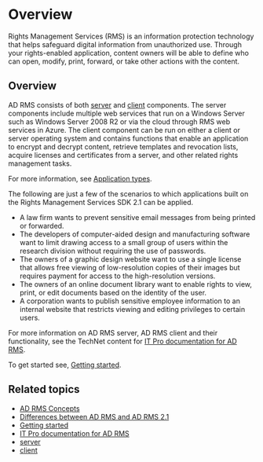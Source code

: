 ﻿
# Overview

Rights Management Services (RMS) is an information protection technology that helps safeguard digital information from unauthorized use. Through your rights-enabled application, content owners will be able to define who can open, modify, print, forward, or take other actions with the content.

## Overview

AD RMS consists of both [server](ad_rms_server.md) and [client](ad_rms_client.md) components. The server components include multiple web services that run on a Windows Server such as Windows Server 2008 R2 or via the cloud through RMS web services in Azure. The client component can be run on either a client or server operating system and contains functions that enable an application to encrypt and decrypt content, retrieve templates and revocation lists, acquire licenses and certificates from a server, and other related rights management tasks.

For more information, see [Application types](application_types.md).

The following are just a few of the scenarios to which applications built on the Rights Management Services SDK 2.1 can be applied.

-   A law firm wants to prevent sensitive email messages from being printed or forwarded.
-   The developers of computer-aided design and manufacturing software want to limit drawing access to a small group of users within the research division without requiring the use of passwords.
-   The owners of a graphic design website want to use a single license that allows free viewing of low-resolution copies of their images but requires payment for access to the high-resolution versions.
-   The owners of an online document library want to enable rights to view, print, or edit documents based on the identity of the user.
-   A corporation wants to publish sensitive employee information to an internal website that restricts viewing and editing privileges to certain users.

For more information on AD RMS server, AD RMS client and their functionality, see the TechNet content for [IT Pro documentation for AD RMS](https://TechNet.Microsoft.Com/en-us/library/cc771234.aspx).

To get started see, [Getting started](getting_started_with_ad_rms_2_0.md).

## Related topics

* [AD RMS Concepts](application_types.md)
* [Differences between AD RMS and AD RMS 2.1](differences_between_ad_rms_and_ad_rms_2_0.md)
* [Getting started](getting_started_with_ad_rms_2_0.md)
* [IT Pro documentation for AD RMS](https://TechNet.Microsoft.Com/en-us/library/cc771234.aspx)
* [server](ad_rms_server.md)
* [client](ad_rms_client.md)
 

 



